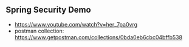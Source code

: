 ## Spring Security Demo

- https://www.youtube.com/watch?v=her_7pa0vrg
- postman collection: https://www.getpostman.com/collections/0bda0eb6cbc04bffb538
